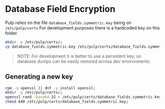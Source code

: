 # Database Field Encryption

Pulp relies on the file `database_fields.symmetric.key` being on `/etc/pulp/certs`
For development purposes there is a hardcoded key on this folder.

```bash
mkdir -p /etc/pulp/certs/;
cp database_fields.symmetric.key /etc/pulp/certs/database_fields.symmetric.key
```

> NOTE: For development it is better to use a persistent key, so database dumps
> can be easily restored across dev environments.

## Generating a new key

```bash
rpm -q openssl || dnf -y install openssl;
mkdir -p /etc/pulp/certs/;
openssl rand -base64 32 > /etc/pulp/certs/database_fields.symmetric.key;
chmod 640 /etc/pulp/certs/database_fields.symmetric.key;
```
